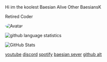 Hi im the koolest Baesian Alive Other BaesiansK

Retired Coder 

<img src="https://cdn.discordapp.com/attachments/775212346401620018/781547766890496030/IMG_exlaqu.gif" alt="Avatar" style="border-radius: 75%;">

![github language statistics](https://github-readme-stats.vercel.app/api/top-langs/?username=IAmJah&show_icons=true&layout=compact&theme=tokyonight)

![GitHub Stats](https://github-readme-stats.vercel.app/api?username=IAmJah&show_icons=true&theme=dark)


<a href="https://www.https://www.youtube.com/channel/UCxMk-osy-Ar3LYSlPLX6WZg">youtube</a>
<a href="https://dsc.bio/treeshing">discord</a>
<a href="https://open.spotify.com/user/wxx8fw2khtw68ur1qxjt3iasf">spotify</a>
<a href="https://discord.gg/5NwuYxx6Rk">baesian sever</a>
<a href="https://github.com/bullyed">github alt</a>
